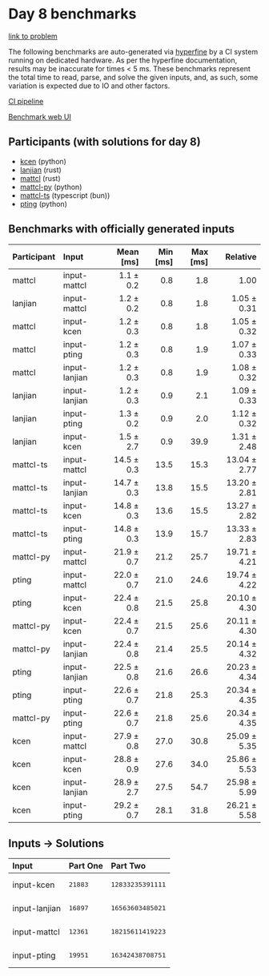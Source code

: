 # Day 8 benchmarks

[link to problem](https://adventofcode.com/2023/day/8)

The following benchmarks are auto-generated via
[hyperfine](https://github.com/sharkdp/hyperfine) by a CI system running on
dedicated hardware. As per the hyperfine documentation, results may be
inaccurate for times < 5 ms. These benchmarks represent the total time to read,
parse, and solve the given inputs, and, as such, some variation is expected due
to IO and other factors.

[CI pipeline](http://ci.papercode.net:8080/teams/main/pipelines/aoc2023)

[Benchmark web UI](https://aoc.ancalagon.black)


## Participants (with solutions for day 8)

- [kcen](https://github.com/kcen/aoc2023) (python)
- [lanjian](https://github.com/lanjian/aoc-2023) (rust)
- [mattcl](https://github.com/mattcl/aoc2023) (rust)
- [mattcl-py](https://github.com/mattcl/aoc2023-py) (python)
- [mattcl-ts](https://github.com/mattcl/aoc2023-js) (typescript (bun))
- [pting](https://github.com/pting/aoc2023) (python)


## Benchmarks with officially generated inputs

| Participant | Input | Mean [ms] | Min [ms] | Max [ms] | Relative |
|:---|:---|---:|---:|---:|---:|
| mattcl | input-mattcl | 1.1 ± 0.2 | 0.8 | 1.8 | 1.00 |
| lanjian | input-mattcl | 1.2 ± 0.2 | 0.8 | 1.8 | 1.05 ± 0.31 |
| mattcl | input-kcen | 1.2 ± 0.3 | 0.8 | 1.8 | 1.05 ± 0.32 |
| mattcl | input-pting | 1.2 ± 0.3 | 0.8 | 1.9 | 1.07 ± 0.33 |
| mattcl | input-lanjian | 1.2 ± 0.3 | 0.8 | 1.9 | 1.08 ± 0.32 |
| lanjian | input-lanjian | 1.2 ± 0.3 | 0.9 | 2.1 | 1.09 ± 0.33 |
| lanjian | input-pting | 1.3 ± 0.2 | 0.9 | 2.0 | 1.12 ± 0.32 |
| lanjian | input-kcen | 1.5 ± 2.7 | 0.9 | 39.9 | 1.31 ± 2.48 |
| mattcl-ts | input-mattcl | 14.5 ± 0.3 | 13.5 | 15.3 | 13.04 ± 2.77 |
| mattcl-ts | input-lanjian | 14.7 ± 0.3 | 13.8 | 15.5 | 13.20 ± 2.81 |
| mattcl-ts | input-kcen | 14.8 ± 0.3 | 13.6 | 15.5 | 13.27 ± 2.82 |
| mattcl-ts | input-pting | 14.8 ± 0.3 | 13.9 | 15.7 | 13.33 ± 2.83 |
| mattcl-py | input-mattcl | 21.9 ± 0.7 | 21.2 | 25.7 | 19.71 ± 4.21 |
| pting | input-mattcl | 22.0 ± 0.7 | 21.0 | 24.6 | 19.74 ± 4.22 |
| pting | input-kcen | 22.4 ± 0.8 | 21.5 | 25.8 | 20.10 ± 4.30 |
| mattcl-py | input-kcen | 22.4 ± 0.7 | 21.5 | 25.6 | 20.11 ± 4.30 |
| mattcl-py | input-lanjian | 22.4 ± 0.8 | 21.4 | 25.5 | 20.14 ± 4.32 |
| pting | input-lanjian | 22.5 ± 0.8 | 21.6 | 26.6 | 20.23 ± 4.34 |
| pting | input-pting | 22.6 ± 0.7 | 21.8 | 25.3 | 20.34 ± 4.35 |
| mattcl-py | input-pting | 22.6 ± 0.7 | 21.8 | 25.6 | 20.34 ± 4.35 |
| kcen | input-mattcl | 27.9 ± 0.8 | 27.0 | 30.8 | 25.09 ± 5.35 |
| kcen | input-kcen | 28.8 ± 0.9 | 27.6 | 34.0 | 25.86 ± 5.53 |
| kcen | input-lanjian | 28.9 ± 2.7 | 27.5 | 54.7 | 25.98 ± 5.99 |
| kcen | input-pting | 29.2 ± 0.7 | 28.1 | 31.8 | 26.21 ± 5.58 |


## Inputs -> Solutions

| Input | Part One | Part Two |
|:---|:---|:---|
|input-kcen|<pre>21883</pre>|<pre>12833235391111</pre>|
|input-lanjian|<pre>16897</pre>|<pre>16563603485021</pre>|
|input-mattcl|<pre>12361</pre>|<pre>18215611419223</pre>|
|input-pting|<pre>19951</pre>|<pre>16342438708751</pre>|